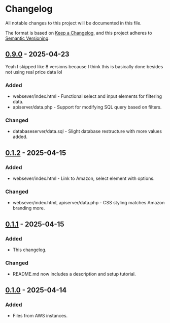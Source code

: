 # Changelog

All notable changes to this project will be documented in this file.

The format is based on [Keep a Changelog](https://keepachangelog.com/en/1.1.0/),
and this project adheres to [Semantic Versioning](https://semver.org/spec/v2.0.0.html).

## [0.9.0] - 2025-04-23

Yeah I skipped like 8 versions because I think this is basically done besides not using real price data lol

### Added

- websever/index.html - Functional select and input elements for filtering data.
- apiserver/data.php - Support for modifying SQL query based on filters.

### Changed

- databaseserver/data.sql - Slight database restructure with more values added.

## [0.1.2] - 2025-04-15

### Added

- websever/index.html - Link to Amazon, select element with options.

### Changed

- websever/index.html, apiserver/data.php - CSS styling matches Amazon branding more.

## [0.1.1] - 2025-04-15

### Added

- This changelog.

### Changed

- README.md now includes a description and setup tutorial.

## [0.1.0] - 2025-04-14

### Added

- Files from AWS instances.

[0.9.0]: https://github.com/jno-de/AmazonPriceMatching/compare/v0.1.2...v0.9.0
[0.1.2]: https://github.com/jno-de/AmazonPriceMatching/compare/v0.1.1...v0.1.2
[0.1.1]: https://github.com/jno-de/AmazonPriceMatching/compare/v0.1.0...v0.1.1
[0.1.0]: https://github.com/jno-de/AmazonPriceMatching/releases/tag/v0.1.0
